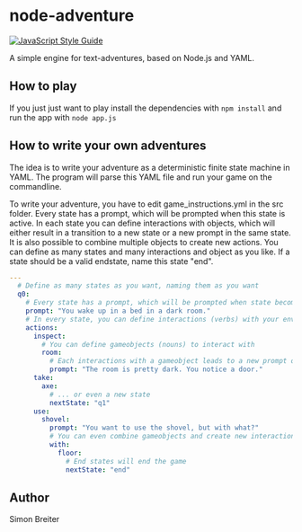 # node-adventure

[![JavaScript Style Guide](https://img.shields.io/badge/code_style-standard-brightgreen.svg)](https://standardjs.com)

A simple engine for text-adventures, based on Node.js and YAML.

## How to play
If you just just want to play install the dependencies with `npm install` and run 
the app with `node app.js`


## How to write your own adventures
The idea is to write your adventure as a deterministic finite state machine in YAML. 
The program will parse this YAML file and run your game on the commandline.

To write your adventure, you have to edit game_instructions.yml in the src folder. 
Every state has a prompt, which will be prompted when this state is active. In each 
state you can define interactions with objects, which will either result in a transition 
to a new state or a new prompt in the same state. It is also possible to combine multiple 
objects to create new actions. You can define as many states and many interactions 
and object as you like. If a state should be a valid endstate, name this state "end".

```yaml
---
  # Define as many states as you want, naming them as you want
  q0:
    # Every state has a prompt, which will be prompted when state becomes active
    prompt: "You wake up in a bed in a dark room."
    # In every state, you can define interactions (verbs) with your environment
    actions:
      inspect:
        # You can define gameobjects (nouns) to interact with
        room:
          # Each interactions with a gameobject leads to a new prompt on the same state... 
          prompt: "The room is pretty dark. You notice a door."
      take:
        axe: 
          # ... or even a new state
          nextState: "q1"
      use:
        shovel:
          prompt: "You want to use the shovel, but with what?"
          # You can even combine gameobjects and create new interactions
          with:
            floor:
              # End states will end the game
              nextState: "end"
```

## Author
Simon Breiter